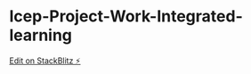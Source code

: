 # Icep-Project-Work-Integrated-learning

[Edit on StackBlitz ⚡️](https://stackblitz.com/edit/stackblitz-starters-evmvdn)
